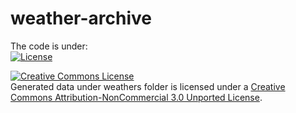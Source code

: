 # weather-archive

The code is under: <br>
[![License](https://img.shields.io/badge/License-BSD_3--Clause-blue.svg)](https://opensource.org/licenses/BSD-3-Clause)

<a rel="license" href="http://creativecommons.org/licenses/by-nc/3.0/"><img alt="Creative Commons License" style="border-width:0" src="https://i.creativecommons.org/l/by-nc/3.0/88x31.png" /></a><br />Generated
data under weathers folder is licensed under a
<a rel="license" href="http://creativecommons.org/licenses/by-nc/3.0/">Creative
Commons Attribution-NonCommercial 3.0 Unported License</a>.
